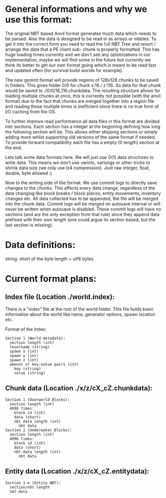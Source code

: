 General informations and why we use this format:
===

The original NBT based Anvil format generates much data which needs to be parsed. Also the data is designed to be read in as arrays
or nibbles. To get it into the correct form you need to read the full NBT Tree and resort / arrange the data that a PE client sub-
chunk is properly formatted. This has huge loading times currently and we don't see any optimizations in our implementation, 
maybe we will find some in the future but currently we think its better to get our own format going which is meant to be read fast
and updated often (for survival build worlds for example).

The new gomint format will provide regions of 128x128 chunks to be saved in folders. This gives folder 0/0 for chunk x:16 / z:116.
So data for that chunk would be saved to ./0/0/16_116.chunkdata. The resulting structure allows for loading multiple chunks at once,
this is currently not possible (with the anvil format) due to the fact that chunks are merged together into a region file and reading 
those multiple times is inefficient since there is no true form of I/O caching from the OS.

To further improve read performance all data files in this format are divided into sections. Each section has a integer at the beginning
defining how long the following section will be. This allows either skipping sections or simply adding more whilst supporting old
versions of the same format if needed. To provide forward compatibility each file has a empty (0 length) section at the end.

Lets talk some data formats here. We will just use O(1) data structures to write data. This means we don't use varints, varlongs or other
tricks to shrink data size (we only use lz4 compression). Just raw integer, float, double, byte allowed :)

Now to the writing side of the format. We use commit logs to directly save changes to the chunks. This affects every data change, regardless
of the data changing like block breaks / block places, entity movements, inventory changes etc. All data collected has to be appended, the file will
be merged into the chunk data. Commit logs will be merged on autosave interval or will never be written when autosave is disabled.
Those commit logs will have no sections (and are the only exception from that rule) since they append data prefixed with their own length
(one could argue its section based, but the last section is missing).

Data definitions:
===

string: short of the byte length + utf8 bytes


Current format plans:
===

Index file (Location ./world.index):
---
There is a "index" file at the root of the world folder. This file holds basic information about the world like name, generator options, spawn location etc.

Format of the index:

```
Section 1 (World metadata):
  section length (int)
  levelname (string)
  spawn x (int)
  spawn y (int)
  spawn z (int)
  amount of key:value pairs (int)
    key (string)
	value (string)
```

Chunk data (Location ./x/z/cX_cZ.chunkdata):
---

```
Section 1 (Overworld Blocks):
  section length (int)
  4096 times:
    block id (int)
    data (short)
    nbt data length (int)
      nbt data
Section 2 (Underwater Blocks):
  section length (int)
  4096 times:
    block id (int)
    data (short)
    nbt data length (int)
      nbt data
```

Entity data (Location ./x/z/cX_cZ.entitydata):
---

```
Section 1-n (Entity NBT):
  section/nbt length
  nbt data
```
